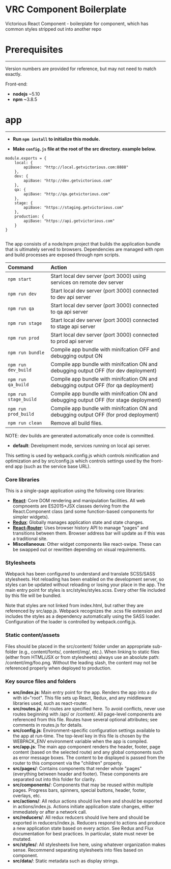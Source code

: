 # VRC Component Boilerplate
Victorious React Component - boilerplate for component, which has common styles stripped out into another repo

# Prerequisites
---

Version numbers are provided for reference, but may not need to match exactly.

Front-end:

* **nodejs** ~5.10
* **npm** ~3.8.5

# app
---

* **Run `npm install` to initialize this module.**

* **Make `config.js` file at the root of the src directory. example below.**

```
module.exports = {
    local: {
        apiBase: "http://local.getvictorious.com:8888"
    },
    dev: {
        apiBase: "http://dev.getvictorious.com"
    },
    qa: {
        apiBase: "http://qa.getvictorious.com"
    },
    stage: {
        apiBase: "https://staging.getvictorious.com"
    },
    production: {
        apiBase: "https://api.getvictorious.com"
    }
}


```

The app consists of a node/npm project that builds the application bundle that is ultimately served
to browsers. Dependencies are managed with npm and build processes are exposed through npm scripts.

| Command                                      | Action                                                                               |
| :------------------------------------------- | :----------------------------------------------------------------------------------- |
| ```npm start```                              | Start local dev server (port 3000) using services on remote dev server               |
| ```npm run dev```              | Start local dev server (port 3000) connected to dev api server |
| ```npm run qa```              | Start local dev server (port 3000) connected to qa api server |
| ```npm run stage```              | Start local dev server (port 3000) connected to stage api server |
| ```npm run prod```              | Start local dev server (port 3000) connected to prod api server |
| ```npm run bundle```                         | Compile app bundle with minifcation OFF and debugging output ON                      |
| ```npm run dev_build```  | Compile app bundle with minifcation ON and debugging output OFF (for dev deployment)     |
| ```npm run qa_build```  | Compile app bundle with minifcation ON and debugging output OFF (for qa deployment)     |
| ```npm run stage_build```  | Compile app bundle with minifcation ON and debugging output OFF (for stage deployment)     |
| ```npm run prod_build```  | Compile app bundle with minifcation ON and debugging output OFF (for prod deployment)     |
| ```npm run clean```                          | Remove all build files.                                                              |

NOTE: dev builds are generated automatically once code is committed.

* **default**: Development mode, services running on local api server.

This setting is used by webpack.config.js which controls minification and optimization and by src/config.js which controls
settings used by the front-end app (such as the service base URL).

### Core libraries

This is a single-page application using the following core libraries:

* **[React](http://facebook.github.io/react/index.html)**: Core DOM rendering and manipulation facilities. All web compnoents are
  ES2015+JSX classes deriving from the React.Component class (and some function-based components for simpler widgets).
* **[Redux](https://github.com/reactjs/redux)**: Globally manages application state and state changes.
* **[React-Router](https://github.com/reactjs/react-router)**: Uses browser history API to manage "pages" and transitions between them.
  Browser address bar will update as if this was a traditional site.
* **Miscellaneous**: Other widget components like react-swipe. These can be swapped out or rewritten depending on visual requirements.

### Stylesheets

Webpack has been configured to understand and translate SCSS/SASS stylesheets. Hot reloading has been enabled on the development
server, so styles can be updated without reloading or losing your place in the app. The main entry point for styles is src/styles/styles.scss.
Every other file included by this file will be bundled.

Note that styles are not linked from index.html, but rather they are referenced by src/app.js. Webpack recognizes the .scss
file extension and includes the styles as a dependency automatically using the SASS loader. Configuration of the loader is
controlled by webpack.config.js.

### Static content/assets

Files should be placed in the src/content/ folder under an appropriate sub-folder (e.g., content/fonts/, content/img/, etc.). When
linking to static files (either from HTML/JSX or from stylesheets) always use an absolute path: /content/img/foo.png. Without the
leading slash, the content may not be referenced properly when deployed to production.

### Key source files and folders

* **src/index.js**: Main entry point for the app. Renders the app into a div with id="root". This file sets up React, Redux, and
  any middleware libraries used, such as react-router.
* **src/routes.js**: All routes are specified here. To avoid conflicts, never use routes beginning with /api/ or /content/. All
  page-level components are referenced from this file. Routes have several optional attributes; see comments in routes.js for details.
* **src/config.js**: Environment-specific configuration settings available to the app at run-time. The top-level key in this file is
  chosen by the WEBPACK\_ENV environment variable when the app is compiled.
* **src/app.js**: The main app component renders the header, footer, page content (based on the selected route) and any global
  components such as error message boxes. The content to be displayed is passed from the router to this component via the "children"
  property.
* **src/pages/**: Contains components that render whole "pages" (everything between header and footer). These components are separated
  out into this folder for clarity.
* **src/components/**: Components that may be reused within multiple pages. Progress bars, spinners, special buttons, header, footer,
  overlays, etc.
* **src/actions/**: All redux actions should live here and should be exported in actions/index.js. Actions initiate application state
  changes, either immediately or after a network call.
* **src/reducers/**: All redux reducers should live here and should be exported in reducers/index.js. Reducers respond to actions and
  produce a new application state based on every action. See Redux and Flux documentation for best practices. In particular, state must
  never be mutated.
* **src/styles/**: All stylesheets live here, using whatever organization makes sense. Recommend separating stylesheets into files
  based on component.
* **src/data/**: Static metadata such as display strings.
